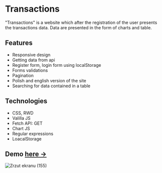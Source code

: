# Transactions

"Transactions" is a website which after the registration of the user presents the transactions data. Data are presented in the form of charts and table.

## Features
* Responsive design
* Getting data from api
* Register form, login form using localStorage
* Forms validations 
* Pagination 
* Polish and english version of the site
* Searching for data contained in a table 

## Technologies  
* CSS, RWD 
* Valilla JS
* Fetch API: GET
* Chart JS
* Regular expressions
* LoacalStorage

## Demo <a href="https://transactions.pages.dev/">here -></a>
![Zrzut ekranu (155)](https://user-images.githubusercontent.com/96065197/213931741-829dd277-ba1e-4fef-8003-ef904c4c5eb2.png)
